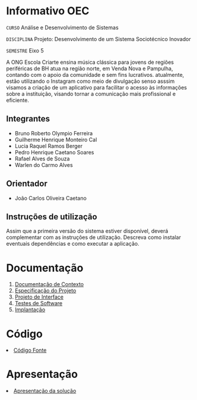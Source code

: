 # Informativo OEC
`CURSO` Análise e Desenvolvimento de Sistemas

`DISCIPLINA` Projeto: Desenvolvimento de um Sistema Sociotécnico Inovador

`SEMESTRE` Eixo 5

A ONG Escola Criarte ensina música clássica para jovens de regiões periféricas de BH atua na região norte, em Venda Nova e Pampulha, contando com o apoio da comunidade e sem fins lucrativos. atualmente, estão utilizando o Instagram como meio de divulgação senso asssim visamos a criação de um aplicativo para facilitar o acesso às informações sobre a instituição, visando tornar a comunicação mais profissional e eficiente.

## Integrantes

* Bruno Roberto Olympio Ferreira
* Guilherme Henrique Monteiro Cal
* Lucia Raquel Ramos Berger
* Pedro Henrique Caetano Soares
* Rafael Alves de Souza
* Warlen do Carmo Alves


## Orientador

* João Carlos Oliveira Caetano

## Instruções de utilização

Assim que a primeira versão do sistema estiver disponível, deverá complementar com as instruções de utilização. Descreva como instalar eventuais dependências e como executar a aplicação.

# Documentação

<ol>
<li><a href="documentos/01-Documentação de Contexto.md"> Documentação de Contexto</a></li>
<li><a href="documentos/02-Especificação do Projeto.md"> Especificação do Projeto</a></li>
<li><a href="docs/03-Projeto de Interface.md"> Projeto de Interface</a></li>
<li><a href="docs/04-Testes de Software.md"> Testes de Software</a></li>
<li><a href="docs/05-Implantação.md"> Implantação</a></li>
</ol>

# Código

<li><a href="src/README.md"> Código Fonte</a></li>

# Apresentação

<li><a href="presentation/README.md"> Apresentação da solução</a></li>
